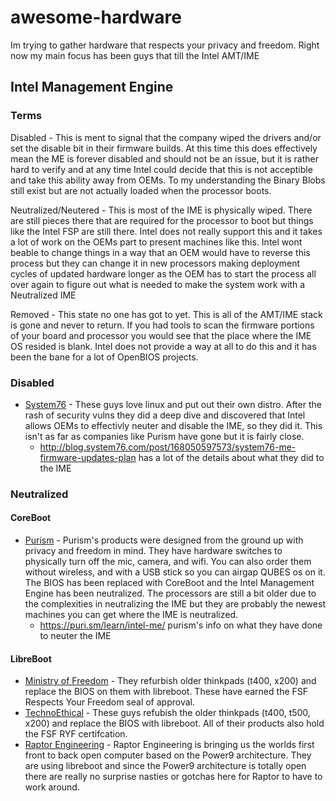 # awesome-hardware
Im trying to gather hardware that respects your privacy and freedom. Right now my main focus has been guys that till the Intel AMT/IME

## Intel Management Engine
### Terms
Disabled - This is ment to signal that the company wiped the drivers and/or set the disable bit in their firmware builds. At this time this does effectively mean the ME is forever disabled and should not be an issue, but it is rather hard to verify and at any time Intel could decide that this is not acceptible and take this ability away from OEMs. To my understanding the Binary Blobs still exist but are not actually loaded when the processor boots.

Neutralized/Neutered - This is most of the IME is physically wiped. There are still pieces there that are required for the processor to boot but things like the Intel FSP are still there. Intel does not really support this and it takes a lot of work on the OEMs part to present machines like this. Intel wont beable to change things in a way that an OEM would have to reverse this process but they can change it in new processors making deployment cycles of updated hardware longer as the OEM has to start the process all over again to figure out what is needed to make the system work with a Neutralized IME

Removed - This state no one has got to yet. This is all of the AMT/IME stack is gone and never to return. If you had tools to scan the firmware portions of your board and processor you would see that the place where the IME OS resided is blank. Intel does not provide a way at all to do this and it has been the bane for a lot of OpenBIOS projects.

### Disabled

* [System76](https://system76.com) - These guys love linux and put out their own distro. After the rash of security vulns they did a deep dive and discovered that Intel allows OEMs to effectivly neuter and disable the IME, so they did it. This isn't as far as companies like Purism have gone but it is fairly close.
  * http://blog.system76.com/post/168050597573/system76-me-firmware-updates-plan has a lot of the details about what they did to the IME

### Neutralized

#### CoreBoot

* [Purism](https://puri.sm/) - Purism's products were designed from the ground up with privacy and freedom in mind. They have hardware switches to physically turn off the mic, camera, and wifi. You can also order them without wireless, and with a USB stick so you can airgap QUBES os on it. The BIOS has been replaced with CoreBoot and the Intel Management Engine has been neutralized. The processors are still a bit older due to the complexities in neutralizing the IME but they are probably the newest machines you can get where the IME is neutralized.
  * https://puri.sm/learn/intel-me/ purism's info on what they have done to neuter the IME

#### LibreBoot

* [Ministry of Freedom](https://minifree.org) - They refurbish older thinkpads (t400, x200) and replace the BIOS on them with libreboot. These have earned the FSF Respects Your Freedom seal of approval.
* [TechnoEthical](https://tehnoetic.com) - These guys refubish the older thinkpads (t400, t500, x200) and replace the BIOS with libreboot. All of their products also hold the FSF RYF certifcation.
* [Raptor Engineering](https://www.raptorcs.com) - Raptor Engineering is bringing us the worlds first front to back open computer based on the Power9 architecture. They are using libreboot and since the Power9 architecture is totally open there are really no surprise nasties or gotchas here for Raptor to have to work around.
